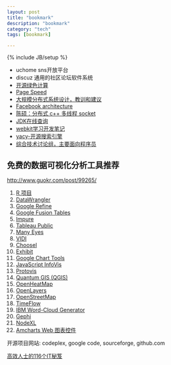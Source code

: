 ```yaml
---
layout: post
title: "bookmark"
description: "bookmark"
category: "tech"
tags: [bookmark]

---
```

{% include JB/setup %}

- uchome sns开放平台
- discuz 通用的社区论坛软件系统
- [开源绿色计算](http://www.greencompute.org/)
- [Page Speed](http://code.google.com/intl/zh-CN/speed/page-speed/)
- [大规模分布式系统设计，教训和建议](http://www.cs.cornell.edu/projects/ladis2009/talks/dean-keynote-ladis2009.pdf)
- [Facebook architecture](http://www.slideshare.net/mysqlops/facebook-architecture)
- [陈硕：分布式 c++ 多线程 socket](http://www.cnblogs.com/Solstice/)
- [JDK在线查询](http://download.oracle.com/javase/6/docs/api/)
- [webkit学习开发笔记](http://wenku.baidu.com/view/bcbcfa49e45c3b3567ec8bd3.html)
- [yacy-开源搜索引擎](http://yacy.net/en/index.html)
- [综合技术讨论组，主要面向程序员](https://delicious.com/pongba/toplanguage)

## 免费的数据可视化分析工具推荐

http://www.guokr.com/post/99265/

1. [R 项目](http://www.r-project.org/)
2. [DataWrangler](http://vis.stanford.edu/wrangler/)
3. [Google Refine](http://code.google.com/p/google-refine/)
4. [Google Fusion Tables](http://www.google.com/fusiontables/Home)
5. [Impure](http://www.impure.com/)
6. [Tableau Public](http://www.tableausoftware.com/public)
7. [Many Eyes](http://www-958.ibm.com/software/data/cognos/manyeyes/)
8. [VIDI](http://www.dataviz.org/)
10. [Choosel](http://code.google.com/p/choosel/)
11. [Exhibit](http://simile-widgets.org/exhibit/)
12. [Google Chart Tools](http://code.google.com/apis/charttools/index.html)
13. [JavaScript InfoVis](http://thejit.org/)
14. [Protovis](http://vis.stanford.edu/protovis/)
15. [Quantum GIS (QGIS)](http://www.qgis.org/)
16. [OpenHeatMap](http://www.openheatmap.com/)
17. [OpenLayers](http://openlayers.org/)
18. [OpenStreetMap](http://www.openstreetmap.org/)
19. [TimeFlow](https://github.com/FlowingMedia/TimeFlow/wiki/)
20. [IBM Word-Cloud Generator](https://www14.software.ibm.com/webapp/iwm/web/preLogin.do?source=AW-0VW)
21. [Gephi](http://gephi.org/)
22. [NodeXL](http://nodexl.codeplex.com/)
23. [Amcharts Web 图表控件](http://www.amcharts.com/)

开源项目网站: codeplex, google code, sourceforge, github.com

[高效人士的116个IT秘笈](http://lifehackerbook.com/)
